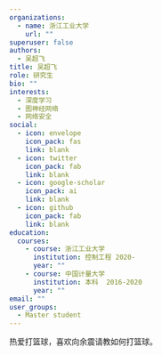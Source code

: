 ```yaml
---
organizations:
  - name: 浙江工业大学
    url: ""
superuser: false
authors:
  - 吴超飞
title: 吴超飞
role: 研究生
bio: ""
interests:
  - 深度学习
  - 图神经网络
  - 网络安全
social:
  - icon: envelope
    icon_pack: fas
    link: blank
  - icon: twitter
    icon_pack: fab
    link: blank
  - icon: google-scholar
    icon_pack: ai
    link: blank
  - icon: github
    icon_pack: fab
    link: blank
education:
  courses:
    - course: 浙江工业大学
      institution: 控制工程 2020-
      year: ""
    - course: 中国计量大学
      institution: 本科  2016-2020
      year: ""
email: ""
user_groups:
  - Master student
---
```

热爱打篮球，喜欢向余震请教如何打篮球。